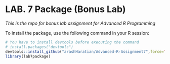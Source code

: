 # LAB. 7 Package (Bonus Lab)



_This is the repo for bonus lab assignment for Advanced R Programming_

To install the package, use the following command in your R session:

```r
# You have to install devtools before executing the command
# install.packages("devtools")
devtools::install_github("arashHaratian/Advanced-R-Assignment7",force=TRUE, build_vignettes = TRUE)
library(lab7package)
```